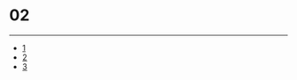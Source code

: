 <html>
  <head>
    <link rel="apple-touch-icon" sizes="180x180" href="/apple-touch-icon.png">
    <link rel="icon" type="image/png" sizes="32x32" href="/favicon-32x32.png">
    <link rel="icon" type="image/png" sizes="16x16" href="/favicon-16x16.png">
    <link rel="manifest" href="/site.webmanifest">
    <link rel="mask-icon" href="/safari-pinned-tab.svg" color="#5bbad5">
    <meta name="apple-mobile-web-app-title" content="02">
    <meta name="application-name" content="02">
    <meta name="msapplication-TileColor" content="#2b5797">
    <meta name="theme-color" content="#ffffff">
  </head>
</html>

# 02  
-----
* [1](https://youtube.com/watch?v=mzJqxT1UGho)
* [2](https://youtube.com/watch?v=gDM4tllA2o4)
* [3](https://youtube.com/watch?v=6jmmz5iLI10)
